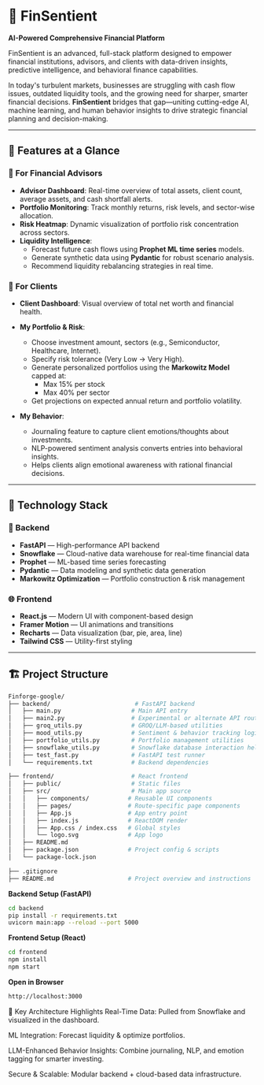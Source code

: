 # 💼 FinSentient

**AI-Powered Comprehensive Financial Platform**

FinSentient is an advanced, full-stack platform designed to empower financial institutions, advisors, and clients with data-driven insights, predictive intelligence, and behavioral finance capabilities.

In today's turbulent markets, businesses are struggling with cash flow issues, outdated liquidity tools, and the growing need for sharper, smarter financial decisions. **FinSentient** bridges that gap—uniting cutting-edge AI, machine learning, and human behavior insights to drive strategic financial planning and decision-making.

---

## 🚀 Features at a Glance

### 🔹 For Financial Advisors
- **Advisor Dashboard**: Real-time overview of total assets, client count, average assets, and cash shortfall alerts.
- **Portfolio Monitoring**: Track monthly returns, risk levels, and sector-wise allocation.
- **Risk Heatmap**: Dynamic visualization of portfolio risk concentration across sectors.
- **Liquidity Intelligence**:
  - Forecast future cash flows using **Prophet ML time series** models.
  - Generate synthetic data using **Pydantic** for robust scenario analysis.
  - Recommend liquidity rebalancing strategies in real time.

### 🔹 For Clients
- **Client Dashboard**: Visual overview of total net worth and financial health.
- **My Portfolio & Risk**:
  - Choose investment amount, sectors (e.g., Semiconductor, Healthcare, Internet).
  - Specify risk tolerance (Very Low → Very High).
  - Generate personalized portfolios using the **Markowitz Model** capped at:
    - Max 15% per stock
    - Max 40% per sector
  - Get projections on expected annual return and portfolio volatility.

- **My Behavior**:
  - Journaling feature to capture client emotions/thoughts about investments.
  - NLP-powered sentiment analysis converts entries into behavioral insights.
  - Helps clients align emotional awareness with rational financial decisions.

---

## 🧠 Technology Stack

### 🔧 Backend
- **FastAPI** — High-performance API backend
- **Snowflake** — Cloud-native data warehouse for real-time financial data
- **Prophet** — ML-based time series forecasting
- **Pydantic** — Data modeling and synthetic data generation
- **Markowitz Optimization** — Portfolio construction & risk management

### 🌐 Frontend
- **React.js** — Modern UI with component-based design
- **Framer Motion** — UI animations and transitions
- **Recharts** — Data visualization (bar, pie, area, line)
- **Tailwind CSS** — Utility-first styling

---

## 🏗️ Project Structure

```bash
Finforge-google/
├── backend/                        # FastAPI backend
│   ├── main.py                    # Main API entry
│   ├── main2.py                   # Experimental or alternate API route
│   ├── groq_utils.py              # GROQ/LLM-based utilities
│   ├── mood_utils.py              # Sentiment & behavior tracking logic
│   ├── portfolio_utils.py         # Portfolio management utilities
│   ├── snowflake_utils.py         # Snowflake database interaction helpers
│   ├── test_fast.py               # FastAPI test runner
│   └── requirements.txt           # Backend dependencies

├── frontend/                      # React frontend
│   ├── public/                    # Static files
│   ├── src/                       # Main app source
│   │   ├── components/           # Reusable UI components
│   │   ├── pages/                # Route-specific page components
│   │   ├── App.js                # App entry point
│   │   ├── index.js              # ReactDOM render
│   │   ├── App.css / index.css   # Global styles
│   │   └── logo.svg              # App logo
│   ├── README.md
│   ├── package.json              # Project config & scripts
│   └── package-lock.json

├── .gitignore
├── README.md                     # Project overview and instructions
```

**Backend Setup (FastAPI)**
```bash
cd backend
pip install -r requirements.txt
uvicorn main:app --reload --port 5000
```


**Frontend Setup (React)**
```bash
cd frontend
npm install
npm start
```


**Open in Browser**
```bash
http://localhost:3000
```

🧩 Key Architecture Highlights
Real-Time Data: Pulled from Snowflake and visualized in the dashboard.

ML Integration: Forecast liquidity & optimize portfolios.

LLM-Enhanced Behavior Insights: Combine journaling, NLP, and emotion tagging for smarter investing.

Secure & Scalable: Modular backend + cloud-based data infrastructure.


